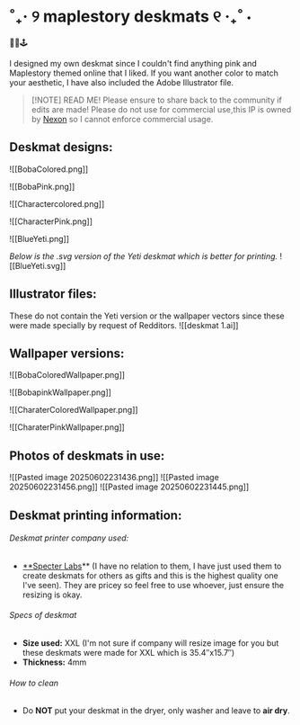 # ˚₊‧ ୨ maplestory deskmats ୧ ‧₊˚ ⋅

🍁🍄🕹️

I designed my own deskmat since I couldn't find anything pink and Maplestory themed online that I liked. If you want another color to match your aesthetic, I have also included the Adobe Illustrator file.

> [!NOTE] READ ME!
> Please ensure to share back to the community if edits are made! Please do not use for commercial use,this IP is owned by [Nexon](https://www.nexon.com/main/en) so I cannot enforce commercial usage.

## Deskmat designs:
![[BobaColored.png]]

![[BobaPink.png]]

![[Charactercolored.png]]

![[CharacterPink.png]]

![[BlueYeti.png]]

*Below is the .svg version of the Yeti deskmat which is better for printing.*
![[BlueYeti.svg]] 
## Illustrator files:
These do not contain the Yeti version or the wallpaper vectors since these were made specially by request of Redditors.
![[deskmat 1.ai]]

## Wallpaper versions:
![[BobaColoredWallpaper.png]]

![[BobapinkWallpaper.png]]

![[CharaterColoredWallpaper.png]]

![[CharaterPinkWallpaper.png]]
## Photos of deskmats in use:
![[Pasted image 20250602231436.png]]
![[Pasted image 20250602231456.png]]
![[Pasted image 20250602231445.png]]
## Deskmat printing information:
###### Deskmat printer company used:
- [**Specter Labs](https://specterlabs.co/collections/custom-mousepads/products/xxl-large-custom-mouse-pad)** (I have no relation to them, I have just used them to create deskmats for others as gifts and this is the highest quality one I've seen). They are pricey so feel free to use whoever, just ensure the resizing is okay.
###### Specs of deskmat
- **Size used:** XXL (I'm not sure if company will resize image for you but these deskmats were made for XXL which is 35.4″x15.7″) 
- **Thickness:** 4mm
###### How to clean
- Do **NOT** put your deskmat in the dryer, only washer and leave to **air dry**.